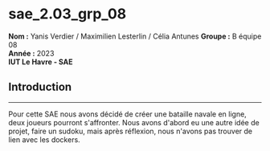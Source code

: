 # sae_2.03_grp_08

**Nom :** Yanis Verdier / Maximilien Lesterlin / Célia Antunes 
**Groupe :** B équipe 08   
**Année :** 2023   
**IUT Le Havre - SAE** 

## Introduction

***

Pour cette SAE nous avons décidé de créer une bataille navale en ligne, deux joueurs pourront s'affronter. Nous avons d'abord eu une autre idée de projet, faire un sudoku, mais après réflexion, nous n'avons pas trouver de lien avec les dockers. 